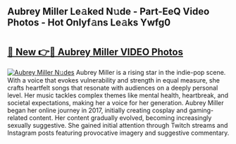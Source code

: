 ## Aubrey Miller Le𝚊ked N𝚞de - Part-EeQ Video Photos - Hot Onlyf𝚊ns Le𝚊ks Ywfg0

# <h2><a href="http://ab50840.deff.icu/?id=Aubrey+Miller">🔗 New 👉🔴 Aubrey Miller VIDEO Photos</a></h2>

[![Aubrey Miller N𝚞des](https://i.imgur.com/rIISA9y.gif)](http://ab50840.deff.icu/?id=Aubrey+Miller)
Aubrey Miller is a rising star in the indie-pop scene. With a voice that evokes vulnerability and strength in equal measure, she crafts heartfelt songs that resonate with audiences on a deeply personal level. Her music tackles complex themes like mental health, heartbreak, and societal expectations, making her a voice for her generation. Aubrey Miller began her online journey in 2017, initially creating cosplay and gaming-related content. Her content gradually evolved, becoming increasingly sexually suggestive. She gained initial attention through Twitch streams and Instagram posts featuring provocative imagery and suggestive commentary.
